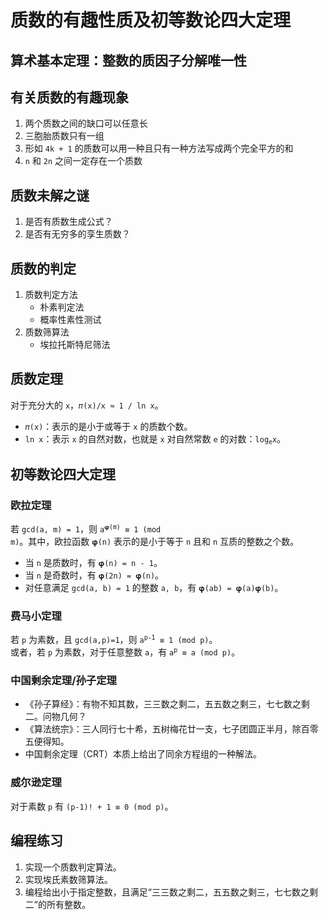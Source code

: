# 质数的有趣性质及初等数论四大定理

		
## 算术基本定理：整数的质因子分解唯一性

		
## 有关质数的有趣现象

1. 两个质数之间的缺口可以任意长
1. 三胞胎质数只有一组
1. 形如 `4k + 1` 的质数可以用一种且只有一种方法写成两个完全平方的和
1. `n` 和 `2n` 之间一定存在一个质数

		
## 质数未解之谜

1. 是否有质数生成公式？
1. 是否有无穷多的孪生质数？

		
## 质数的判定

1. 质数判定方法
   - 朴素判定法
   - 概率性素性测试
1. 质数筛算法
   - 埃拉托斯特尼筛法

		
## 质数定理

对于充分大的 `x`，`𝜋(x)/x ≈ 1 / ln x`。

- `𝜋(x)`：表示的是小于或等于 `x` 的质数个数。
- `ln x`：表示 `x` 的自然对数，也就是 `x` 对自然常数 `e` 的对数：<code>log<sub>e</sub>x</code>。

		
## 初等数论四大定理

	
### 欧拉定理

若 `gcd(a, m) = 1`，则 <code>a<sup>𝛗(m)</sup> ≡ 1 (mod m)</code>。其中，欧拉函数 `𝛗(n)` 表示的是小于等于 `n` 且和 `n` 互质的整数之个数。

- 当 `n` 是质数时，有 `𝛗(n) = n - 1`。
- 当 `n` 是奇数时，有 `𝛗(2n) = 𝛗(n)`。
- 对任意满足 `gcd(a, b) = 1` 的整数 `a, b`，有 `𝛗(ab) = 𝛗(a)𝛗(b)`。

	
### 费马小定理

若 `p` 为素数，且 `gcd(a,p)=1`，则 <code>a<sup>p-1</sup> ≡ 1 (mod p)</code>。  
或者，若 `p` 为素数，对于任意整数 `a`，有 <code>a<sup>p</sup> ≡ a (mod p)</code>。

	
### 中国剩余定理/孙子定理

- 《孙子算经》：有物不知其数，三三数之剩二，五五数之剩三，七七数之剩二。问物几何？
- 《算法统宗》：三人同行七十希，五树梅花廿一支，七子团圆正半月，除百零五便得知。
- 中国剩余定理（CRT）本质上给出了同余方程组的一种解法。

	
### 威尔逊定理

对于素数 `p` 有 `(p-1)! + 1 ≡ 0 (mod p)`。

		
## 编程练习

1. 实现一个质数判定算法。
1. 实现埃氏素数筛算法。
1. 编程给出小于指定整数，且满足“三三数之剩二，五五数之剩三，七七数之剩二”的所有整数。

